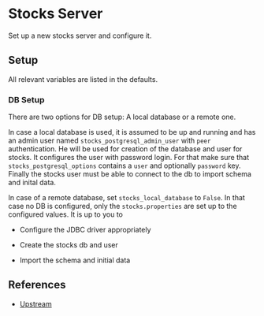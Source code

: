 # Stocks Server

Set up a new stocks server and configure it.

## Setup

All relevant variables are listed in the defaults.

### DB Setup

There are two options for DB setup: A local database or a remote one.

In case a local database is used, it is assumed to be up and running and has an
admin user named `stocks_postgresql_admin_user` with `peer` authentication. He
will be used for creation of the database and user for stocks. It configures the
user with password login. For that make sure that `stocks_postgresql_options`
contains a `user` and optionally `password` key. Finally the stocks user must be
able to connect to the db to import schema and inital data.

In case of a remote database, set `stocks_local_database` to `False`. In that
case no DB is configured, only the `stocks.properties` are set up to the
configured values. It is up to you to

* Configure the JDBC driver appropriately

* Create the stocks db and user

* Import the schema and initial data

## References

* [Upstream](https://gitlab.com/veenj/stocks)
